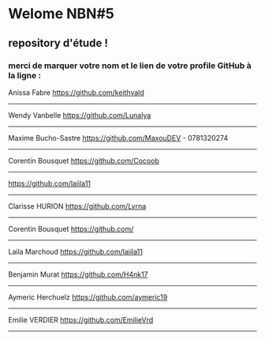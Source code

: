 #  Welome NBN#5
## repository d'étude !

### merci de marquer votre nom et le lien de votre profile GitHub à la ligne :

Anissa Fabre  https://github.com/keithvald

-----------------------------------------------------

Wendy Vanbelle https://github.com/Lunalya

-----------------------------------------------------

Maxime Bucho-Sastre https://github.com/MaxouDEV - 0781320274

-----------------------------------------------------


Corentin Bousquet https://github.com/Cocoob

-----------------------------------------------------


https://github.com/laiila11

-----------------------------------------------------

Clarisse HURION https://github.com/Lyrna

-----------------------------------------------------

Corentin Bousquet https://github.com/

-----------------------------------------------------


Laila Marchoud https://github.com/laiila11

-----------------------------------------------------

Benjamin Murat https://github.com/H4nk17

-----------------------------------------------------

Aymeric Herchuelz https://github.com/aymeric19

-----------------------------------------------------

Emilie VERDIER https://github.com/EmilieVrd


-----------------------------------
